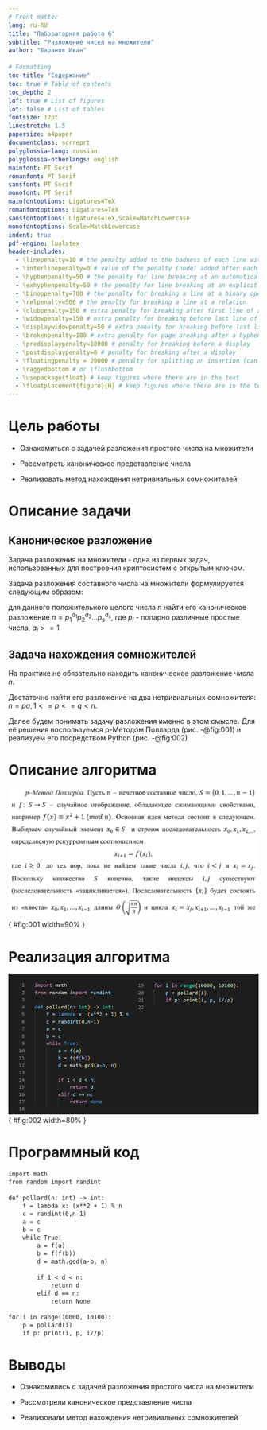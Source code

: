 ```yaml
---
# Front matter
lang: ru-RU
title: "Лабораторная работа 6"
subtitle: "Разложение чисел на множители" 
author: "Баранов Иван"

# Formatting
toc-title: "Содержание"
toc: true # Table of contents
toc_depth: 2
lof: true # List of figures
lot: false # List of tables
fontsize: 12pt
linestretch: 1.5
papersize: a4paper
documentclass: scrreprt
polyglossia-lang: russian
polyglossia-otherlangs: english
mainfont: PT Serif
romanfont: PT Serif
sansfont: PT Serif
monofont: PT Serif
mainfontoptions: Ligatures=TeX
romanfontoptions: Ligatures=TeX
sansfontoptions: Ligatures=TeX,Scale=MatchLowercase
monofontoptions: Scale=MatchLowercase
indent: true
pdf-engine: lualatex
header-includes:
  - \linepenalty=10 # the penalty added to the badness of each line within a paragraph (no associated penalty node) Increasing the value makes tex try to have fewer lines in the paragraph.
  - \interlinepenalty=0 # value of the penalty (node) added after each line of a paragraph.
  - \hyphenpenalty=50 # the penalty for line breaking at an automatically inserted hyphen
  - \exhyphenpenalty=50 # the penalty for line breaking at an explicit hyphen
  - \binoppenalty=700 # the penalty for breaking a line at a binary operator
  - \relpenalty=500 # the penalty for breaking a line at a relation
  - \clubpenalty=150 # extra penalty for breaking after first line of a paragraph
  - \widowpenalty=150 # extra penalty for breaking before last line of a paragraph
  - \displaywidowpenalty=50 # extra penalty for breaking before last line before a display math
  - \brokenpenalty=100 # extra penalty for page breaking after a hyphenated line
  - \predisplaypenalty=10000 # penalty for breaking before a display
  - \postdisplaypenalty=0 # penalty for breaking after a display
  - \floatingpenalty = 20000 # penalty for splitting an insertion (can only be split footnote in standard LaTeX)
  - \raggedbottom # or \flushbottom
  - \usepackage{float} # keep figures where there are in the text
  - \floatplacement{figure}{H} # keep figures where there are in the text
---
```


# Цель работы 

- Ознакомиться с задачей разложения простого числа на множители

- Рассмотреть каноническое представление числа 

- Реализовать метод нахождения нетривиальных сомножителей


# Описание задачи

## Каноническое разложение  

Задача разложения на множители - одна из первых задач, использованных для построения криптосистем с открытым ключом.

Задача разложения составного числа на множители формулируется следующим образом: 

для данного положительного целого числа $n$ найти его каноническое разложение $n = p_{1}^{a_1} p_{2}^{a_2} ... p_{s}^{a_s}$, где $p_i$ - попарно различные простые числа, $a_i >= 1$

## Задача нахождения сомножителей

На практике не обязательно находить каноническое разложение числа $n$.

Достаточно найти его разложение на два нетривиальных сомножителя: $n = pq, 1 <= p <= q < n$. 

Далее будем понимать задачу разложения именно в этом смысле. Для её решения воспользуемся p-Методом Полларда (рис. -@fig:001) и реализуем его посредством Python (рис. -@fig:002)

# Описание алгоритма 

![p-Метод Полларда](image/image1.png){ #fig:001 width=90% }

# Реализация алгоритма 

![Реализация алгоритма ](image/image2.png){ #fig:002 width=80% }

# Программный код

```
import math 
from random import randint

def pollard(n: int) -> int:
    f = lambda x: (x**2 + 1) % n
    c = randint(0,n-1)
    a = c
    b = c
    while True:
        a = f(a)
        b = f(f(b))
        d = math.gcd(a-b, n)

        if 1 < d < n:
            return d
        elif d == n:
            return None

for i in range(10000, 10100):
    p = pollard(i)
    if p: print(i, p, i//p)
```

# Выводы

- Ознакомились с задачей разложения простого числа на множители

- Рассмотрели каноническое представление числа 

- Реализовали метод нахождения нетривиальных сомножителей
